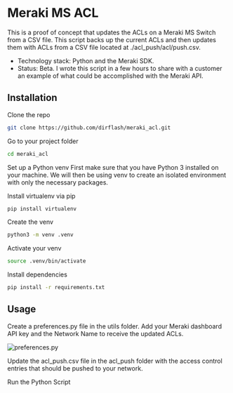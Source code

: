 # Meraki MS ACL

This is a proof of concept that updates the ACLs on a Meraki MS Switch from a CSV file. This script backs up the current ACLs and then updates them with ACLs from a CSV file located at ./acl_push/acl/push.csv.

- Technology stack: Python and the Meraki SDK.
- Status: Beta. I wrote this script in a few hours to share with a customer an example of what could be accomplished with the Meraki API.

## Installation

Clone the repo

```bash
git clone https://github.com/dirflash/meraki_acl.git
```

Go to your project folder

```bash
cd meraki_acl
```

Set up a Python venv
First make sure that you have Python 3 installed on your machine. We will then be using venv to create an isolated environment with only the necessary packages.

Install virtualenv via pip

```bash
pip install virtualenv
```

Create the venv

```bash
python3 -m venv .venv
```

Activate your venv

```bash
source .venv/bin/activate
```

Install dependencies

```bash
pip install -r requirements.txt
```

## Usage

Create a preferences.py file in the utils folder. Add your Meraki dashboard API key and the Network Name to receive the updated ACLs.

![preferences.py](https://github.com/dirflash/meraki_acl/assets/10964629/a08b5dcb-0134-49fd-8818-1880433e4e1b)

Update the acl_push.csv file in the acl_push folder with the access control entries that should be pushed to your network.

Run the Python Script

```python3 meracl.py

```
